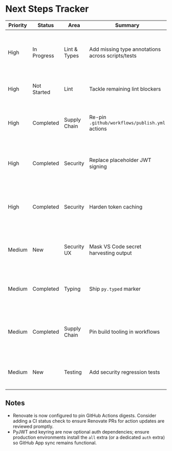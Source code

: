 # Next Steps Tracker

| Priority | Status      | Area         | Summary                                           | Notes                                                                                                                                               |
| -------- | ----------- | ------------ | ------------------------------------------------- | --------------------------------------------------------------------------------------------------------------------------------------------------- |
| High     | In Progress | Lint & Types | Add missing type annotations across scripts/tests | Continue annotating tests flagged by `ruff --select ANN`; unblock `mypy` expansion later. ✅ `tests/test_env_auth.py` fully annotated (2025-10-08). |
| High     | Not Started | Lint         | Tackle remaining lint blockers                    | Address import ordering, redundant casts, markdown lint, and any new Ruff findings.                                                                 |
| High     | Completed   | Supply Chain | Re-pin `.github/workflows/publish.yml` actions    | Restored `pypa/gh-action-pypi-publish` to commit `e53eb8b` and enabled Renovate digest pinning for the GitHub Actions manager.                      |
| High     | Completed   | Security     | Replace placeholder JWT signing                   | `_generate_jwt` now signs with PyJWT when available and falls back to a logged placeholder only if the dependency is absent.                        |
| High     | Completed   | Security     | Harden token caching                              | GitHub App tokens persist to the OS keyring (with encoded file backup) and legacy plaintext cache files are still readable for upgrades.            |
| Medium   | New         | Security UX  | Mask VS Code secret harvesting output             | `get_vscode_secrets` returns raw tokens; ensure callers redact or gate behind explicit opt-in to avoid accidental logging.                          |
| Medium   | Completed   | Typing       | Ship `py.typed` marker                            | Added `src/issuesuite/py.typed` and updated `MANIFEST.in` to ensure type hints ship with the wheel.                                                 |
| Medium   | Completed   | Supply Chain | Pin build tooling in workflows                    | Workflow now installs `pip==24.2`, `build==1.2.2.post1`, and `twine==6.2.0`; evaluate adding `--require-hashes` once digests are curated.           |
| Medium   | New         | Testing      | Add security regression tests                     | Add unit/integration coverage for GitHub App auth failures, JWT validation, and token cache permissions.                                            |

## Notes

- Renovate is now configured to pin GitHub Actions digests. Consider adding a CI status check to ensure Renovate PRs for action updates are reviewed promptly.
- PyJWT and keyring are now optional auth dependencies; ensure production environments install the `all` extra (or a dedicated `auth` extra) so GitHub App sync remains functional.
